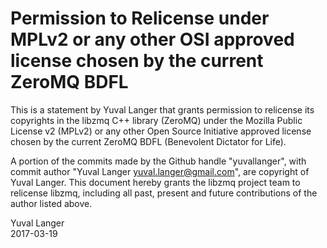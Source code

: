 # Permission to Relicense under MPLv2 or any other OSI approved license chosen by the current ZeroMQ BDFL

This is a statement by Yuval Langer
that grants permission to relicense its copyrights in the libzmq C++
library (ZeroMQ) under the Mozilla Public License v2 (MPLv2) or any other 
Open Source Initiative approved license chosen by the current ZeroMQ 
BDFL (Benevolent Dictator for Life).

A portion of the commits made by the Github handle "yuvallanger", with
commit author "Yuval Langer <yuval.langer@gmail.com>", are copyright of Yuval Langer.
This document hereby grants the libzmq project team to relicense libzmq, 
including all past, present and future contributions of the author listed above.

Yuval Langer  
2017-03-19
